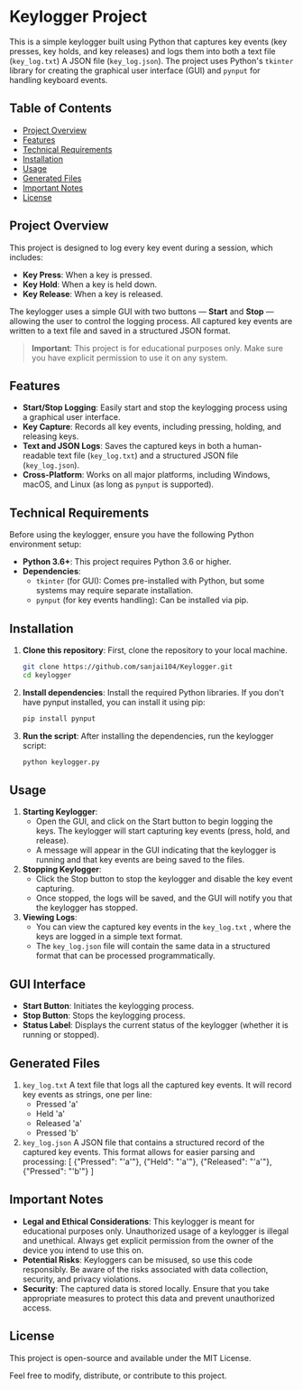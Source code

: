 # Keylogger Project

This is a simple keylogger built using Python that captures key events (key presses, key holds, and key releases) and logs them into both a text file (`key_log.txt`) 
A JSON file (`key_log.json`). The project uses Python's `tkinter` library for creating the graphical user interface (GUI) and `pynput` for handling keyboard events.

## Table of Contents
- [Project Overview](#project-overview)
- [Features](#features)
- [Technical Requirements](#technical-requirements)
- [Installation](#installation)
- [Usage](#usage)
- [Generated Files](#generated-files)
- [Important Notes](#important-notes)
- [License](#license)

## Project Overview

This project is designed to log every key event during a session, which includes:
- **Key Press**: When a key is pressed.
- **Key Hold**: When a key is held down.
- **Key Release**: When a key is released.

The keylogger uses a simple GUI with two buttons — **Start** and **Stop** — allowing the user to control the logging process. 
All captured key events are written to a text file and saved in a structured JSON format.

> **Important**: This project is for educational purposes only. Make sure you have explicit permission to use it on any system.

## Features

- **Start/Stop Logging**: Easily start and stop the keylogging process using a graphical user interface.
- **Key Capture**: Records all key events, including pressing, holding, and releasing keys.
- **Text and JSON Logs**: Saves the captured keys in both a human-readable text file (`key_log.txt`) and a structured JSON file (`key_log.json`).
- **Cross-Platform**: Works on all major platforms, including Windows, macOS, and Linux (as long as `pynput` is supported).

## Technical Requirements

Before using the keylogger, ensure you have the following Python environment setup:

- **Python 3.6+**: This project requires Python 3.6 or higher.
- **Dependencies**:
  - `tkinter` (for GUI): Comes pre-installed with Python, but some systems may require separate installation.
  - `pynput` (for key events handling): Can be installed via pip.

## Installation

1. **Clone this repository**:
   First, clone the repository to your local machine.
   ```bash
   git clone https://github.com/sanjai104/Keylogger.git
   cd keylogger
   ```
2. **Install dependencies**:
   Install the required Python libraries. If you don't have pynput installed, you can install it using pip:
   ```bash
   pip install pynput
   ```
3. **Run the script**:
    After installing the dependencies, run the keylogger script:
   ```bash
   python keylogger.py
   ```

## Usage

1. **Starting Keylogger**:
   - Open the GUI, and click on the Start button to begin logging the keys. The keylogger will start capturing key events (press, hold, and release).
   - A message will appear in the GUI indicating that the keylogger is running and that key events are being saved to the files.
2. **Stopping Keylogger**:
   - Click the Stop button to stop the keylogger and disable the key event capturing.
   - Once stopped, the logs will be saved, and the GUI will notify you that the keylogger has stopped.
3. **Viewing Logs**:
   - You can view the captured key events in the `key_log.txt` , where the keys are logged in a simple text format.
   - The `key_log.json` file will contain the same data in a structured format that can be processed programmatically.
  
## GUI Interface

- **Start Button**: Initiates the keylogging process.
- **Stop Button**: Stops the keylogging process.
- **Status Label**: Displays the current status of the keylogger (whether it is running or stopped).

## Generated Files

1. `key_log.txt`
   A text file that logs all the captured key events. It will record key events as strings, one per line:
   - Pressed 'a'
   - Held 'a'
   - Released 'a'
   - Pressed 'b'
2. `key_log.json`
   A JSON file that contains a structured record of the captured key events. This format allows for easier parsing and processing:
   [
  {"Pressed": "'a'"},
  {"Held": "'a'"},
  {"Released": "'a'"},
  {"Pressed": "'b'"}
]

## Important Notes

- **Legal and Ethical Considerations**: This keylogger is meant for educational purposes only. Unauthorized usage of a keylogger is illegal and unethical. Always get explicit permission from the owner of the device you intend to use this on.
- **Potential Risks**: Keyloggers can be misused, so use this code responsibly. Be aware of the risks associated with data collection, security, and privacy violations.
- **Security**: The captured data is stored locally. Ensure that you take appropriate measures to protect this data and prevent unauthorized access.

## License
This project is open-source and available under the MIT License.

Feel free to modify, distribute, or contribute to this project.



 






